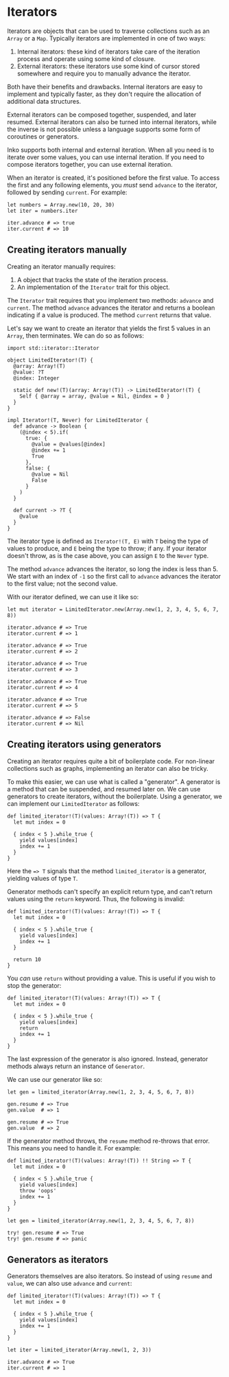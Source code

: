 # Iterators

Iterators are objects that can be used to traverse collections such as an
`Array` or a `Map`. Typically iterators are implemented in one of two
ways:

1. Internal iterators: these kind of iterators take care of the iteration
   process and operate using some kind of closure.
2. External iterators: these iterators use some kind of cursor stored
   somewhere and require you to manually advance the iterator.

Both have their benefits and drawbacks. Internal iterators are easy to
implement and typically faster, as they don't require the allocation of
additional data structures.

External iterators can be composed together, suspended, and later resumed.
External iterators can also be turned into internal iterators, while the inverse
is not possible unless a language supports some form of coroutines or
generators.

Inko supports both internal and external iteration. When all you need is to
iterate over some values, you can use internal iteration. If you need to
compose iterators together, you can use external iteration.

When an iterator is created, it's positioned before the first value. To access
the first and any following elements, you _must_ send `advance` to the
iterator, followed by sending `current`. For example:

```inko
let numbers = Array.new(10, 20, 30)
let iter = numbers.iter

iter.advance # => true
iter.current # => 10
```

## Creating iterators manually

Creating an iterator manually requires:

1. A object that tracks the state of the iteration process.
2. An implementation of the `Iterator` trait for this object.

The `Iterator` trait requires that you implement two methods: `advance` and
`current`. The method `advance` advances the iterator and returns a boolean
indicating if a value is produced. The method `current` returns that value.

Let's say we want to create an iterator that yields the first 5 values in an
`Array`, then terminates. We can do so as follows:

```inko
import std::iterator::Iterator

object LimitedIterator!(T) {
  @array: Array!(T)
  @value: ?T
  @index: Integer

  static def new!(T)(array: Array!(T)) -> LimitedIterator!(T) {
    Self { @array = array, @value = Nil, @index = 0 }
  }
}

impl Iterator!(T, Never) for LimitedIterator {
  def advance -> Boolean {
    (@index < 5).if(
      true: {
        @value = @values[@index]
        @index += 1
        True
      },
      false: {
        @value = Nil
        False
      }
    )
  }

  def current -> ?T {
    @value
  }
}
```

The iterator type is defined as `Iterator!(T, E)` with `T` being the type of
values to produce, and `E` being the type to throw; if any. If your iterator
doesn't throw, as is the case above, you can assign `E` to the `Never` type.

The method `advance` advances the iterator, so long the index is less than 5. We
start with an index of `-1` so the first call to `advance` advances the iterator
to the first value; not the second value.

With our iterator defined, we can use it like so:

```inko
let mut iterator = LimitedIterator.new(Array.new(1, 2, 3, 4, 5, 6, 7, 8))

iterator.advance # => True
iterator.current # => 1

iterator.advance # => True
iterator.current # => 2

iterator.advance # => True
iterator.current # => 3

iterator.advance # => True
iterator.current # => 4

iterator.advance # => True
iterator.current # => 5

iterator.advance # => False
iterator.current # => Nil
```

## Creating iterators using generators

Creating an iterator requires quite a bit of boilerplate code. For non-linear
collections such as graphs, implementing an iterator can also be tricky.

To make this easier, we can use what is called a "generator". A generator is a
method that can be suspended, and resumed later on. We can use generators to
create iterators, without the boilerplate. Using a generator, we can implement
our `LimitedIterator` as follows:

```inko
def limited_iterator!(T)(values: Array!(T)) => T {
  let mut index = 0

  { index < 5 }.while_true {
    yield values[index]
    index += 1
  }
}
```

Here the `=> T` signals that the method `limited_iterator` is a generator,
yielding values of type `T`.

Generator methods can't specify an explicit return type, and can't return values
using the `return` keyword. Thus, the following is invalid:

```inko
def limited_iterator!(T)(values: Array!(T)) => T {
  let mut index = 0

  { index < 5 }.while_true {
    yield values[index]
    index += 1
  }

  return 10
}
```

You _can_ use `return` without providing a value. This is useful if you wish to
stop the generator:

```inko
def limited_iterator!(T)(values: Array!(T)) => T {
  let mut index = 0

  { index < 5 }.while_true {
    yield values[index]
    return
    index += 1
  }
}
```

The last expression of the generator is also ignored. Instead, generator methods
always return an instance of `Generator`.

We can use our generator like so:

```inko
let gen = limited_iterator(Array.new(1, 2, 3, 4, 5, 6, 7, 8))

gen.resume # => True
gen.value  # => 1

gen.resume # => True
gen.value  # => 2
```

If the generator method throws, the `resume` method re-throws that error. This
means you need to handle it. For example:

```inko
def limited_iterator!(T)(values: Array!(T)) !! String => T {
  let mut index = 0

  { index < 5 }.while_true {
    yield values[index]
    throw 'oops'
    index += 1
  }
}

let gen = limited_iterator(Array.new(1, 2, 3, 4, 5, 6, 7, 8))

try! gen.resume # => True
try! gen.resume # => panic
```

## Generators as iterators

Generators themselves are also iterators. So instead of using `resume` and
`value`, we can also use `advance` and `current`:

```inko
def limited_iterator!(T)(values: Array!(T)) => T {
  let mut index = 0

  { index < 5 }.while_true {
    yield values[index]
    index += 1
  }
}

let iter = limited_iterator(Array.new(1, 2, 3))

iter.advance # => True
iter.current # => 1
```
